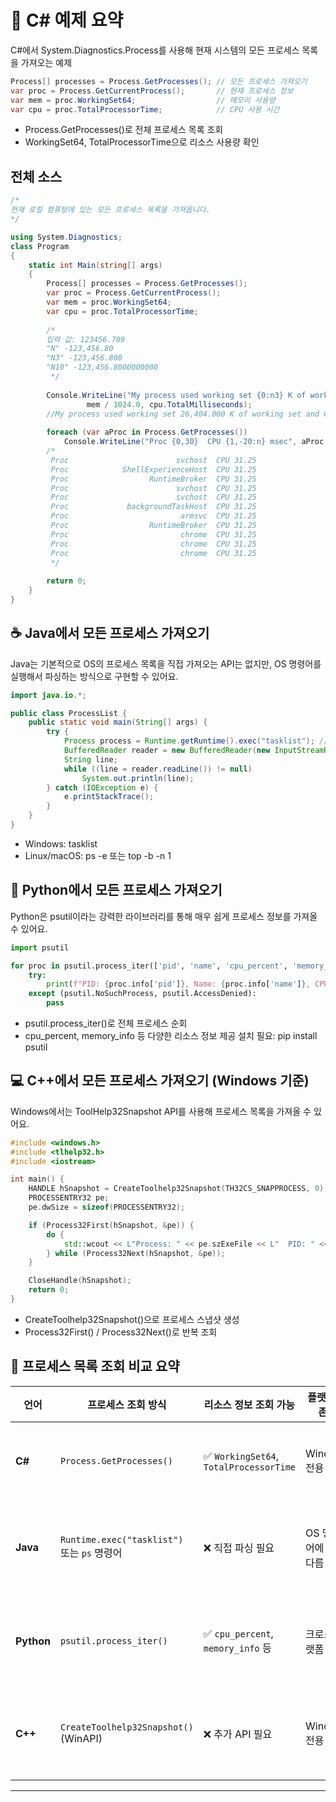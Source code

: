 # 🧠 C# 예제 요약

C#에서 System.Diagnostics.Process를 사용해 현재 시스템의 모든 프로세스 목록을 가져오는 예제

```csharp
Process[] processes = Process.GetProcesses(); // 모든 프로세스 가져오기
var proc = Process.GetCurrentProcess();       // 현재 프로세스 정보
var mem = proc.WorkingSet64;                  // 메모리 사용량
var cpu = proc.TotalProcessorTime;            // CPU 사용 시간
```

- Process.GetProcesses()로 전체 프로세스 목록 조회
- WorkingSet64, TotalProcessorTime으로 리소스 사용량 확인
## 전체 소스
```csharp
/*
현재 로컬 컴퓨텅에 있는 모든 프로세스 목록을 가져옵니다.
*/

using System.Diagnostics;
class Program
{
    static int Main(string[] args)
    {
        Process[] processes = Process.GetProcesses();
        var proc = Process.GetCurrentProcess();
        var mem = proc.WorkingSet64;
        var cpu = proc.TotalProcessorTime;
        
        /*
        입력 값: 123456.789
        "N" -123,456.80
        "N3" -123,456.800
        "N10" -123,456.8000000000
         */
        
        Console.WriteLine("My process used working set {0:n3} K of working set and CPU {1:n} msec", 
                 mem / 1024.0, cpu.TotalMilliseconds);
        //My process used working set 26,404.000 K of working set and CPU 15.62 msec
        
        foreach (var aProc in Process.GetProcesses())
            Console.WriteLine("Proc {0,30}  CPU {1,-20:n} msec", aProc.ProcessName, cpu.TotalMilliseconds);
        /*
         Proc                        svchost  CPU 31.25                msec
         Proc            ShellExperienceHost  CPU 31.25                msec
         Proc                  RuntimeBroker  CPU 31.25                msec
         Proc                        svchost  CPU 31.25                msec
         Proc                        svchost  CPU 31.25                msec
         Proc             backgroundTaskHost  CPU 31.25                msec
         Proc                         armsvc  CPU 31.25                msec
         Proc                  RuntimeBroker  CPU 31.25                msec
         Proc                         chrome  CPU 31.25                msec
         Proc                         chrome  CPU 31.25                msec
         Proc                         chrome  CPU 31.25                msec
         */
        
        return 0;
    }
}

```


## ☕ Java에서 모든 프로세스 가져오기
Java는 기본적으로 OS의 프로세스 목록을 직접 가져오는 API는 없지만, OS 명령어를 실행해서 파싱하는 방식으로 구현할 수 있어요.
```java
import java.io.*;

public class ProcessList {
    public static void main(String[] args) {
        try {
            Process process = Runtime.getRuntime().exec("tasklist"); // Windows 기준
            BufferedReader reader = new BufferedReader(new InputStreamReader(process.getInputStream()));
            String line;
            while ((line = reader.readLine()) != null)
                System.out.println(line);
        } catch (IOException e) {
            e.printStackTrace();
        }
    }
}
```

- Windows: tasklist
- Linux/macOS: ps -e 또는 top -b -n 1

## 🐍 Python에서 모든 프로세스 가져오기
Python은 psutil이라는 강력한 라이브러리를 통해 매우 쉽게 프로세스 정보를 가져올 수 있어요.

```python
import psutil

for proc in psutil.process_iter(['pid', 'name', 'cpu_percent', 'memory_info']):
    try:
        print(f"PID: {proc.info['pid']}, Name: {proc.info['name']}, CPU: {proc.info['cpu_percent']}%, Mem: {proc.info['memory_info'].rss / 1024:.2f} KB")
    except (psutil.NoSuchProcess, psutil.AccessDenied):
        pass

```

- psutil.process_iter()로 전체 프로세스 순회
- cpu_percent, memory_info 등 다양한 리소스 정보 제공
설치 필요: pip install psutil


## 💻 C++에서 모든 프로세스 가져오기 (Windows 기준)
Windows에서는 ToolHelp32Snapshot API를 사용해 프로세스 목록을 가져올 수 있어요.

```cpp
#include <windows.h>
#include <tlhelp32.h>
#include <iostream>

int main() {
    HANDLE hSnapshot = CreateToolhelp32Snapshot(TH32CS_SNAPPROCESS, 0);
    PROCESSENTRY32 pe;
    pe.dwSize = sizeof(PROCESSENTRY32);

    if (Process32First(hSnapshot, &pe)) {
        do {
            std::wcout << L"Process: " << pe.szExeFile << L"  PID: " << pe.th32ProcessID << std::endl;
        } while (Process32Next(hSnapshot, &pe));
    }

    CloseHandle(hSnapshot);
    return 0;
}

```

- CreateToolhelp32Snapshot()으로 프로세스 스냅샷 생성
- Process32First() / Process32Next()로 반복 조회

## 🧾 프로세스 목록 조회 비교 요약

| 언어       | 프로세스 조회 방식                          | 리소스 정보 조회 가능 | 플랫폼 의존성 | 특징 요약                                 |
|------------|---------------------------------------------|------------------------|----------------|--------------------------------------------|
| **C#**     | `Process.GetProcesses()`                    | ✅ `WorkingSet64`, `TotalProcessorTime` | Windows 전용 | 가장 직관적이며 풍부한 API 제공             |
| **Java**   | `Runtime.exec("tasklist")` 또는 `ps` 명령어 | ❌ 직접 파싱 필요       | OS 명령어에 따라 다름 | 기본 API 없음, 명령어 결과 파싱 필요         |
| **Python** | `psutil.process_iter()`                     | ✅ `cpu_percent`, `memory_info` 등 | 크로스 플랫폼 | 설치만 하면 강력하고 간결한 기능 제공        |
| **C++**    | `CreateToolhelp32Snapshot()` (WinAPI)       | ❌ 추가 API 필요        | Windows 전용     | 복잡하지만 세부 제어 가능, WinAPI 기반       |

---
